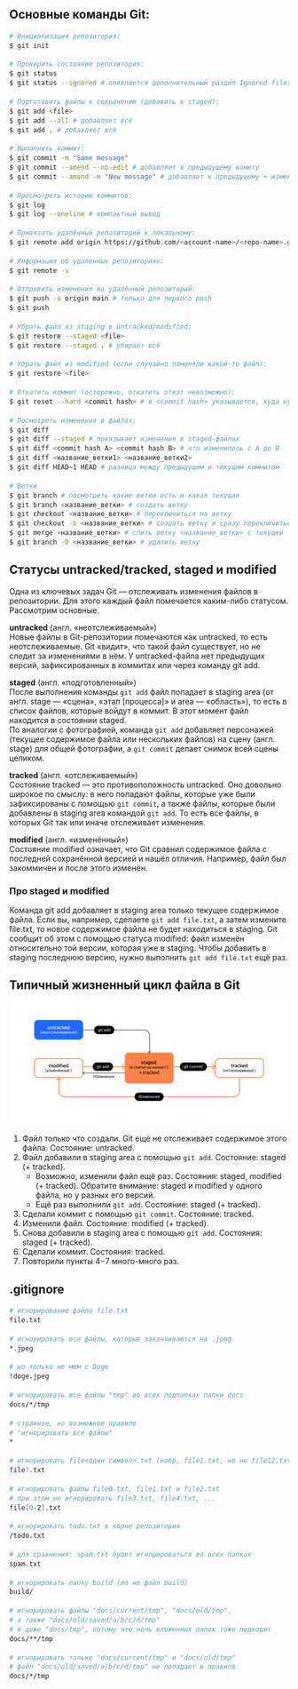 ## Основные команды Git:
```bash
# Инициализация репозитория:
$ git init

# Проверить состояние репозитория:
$ git status
$ git status --ignored # появляется дополнительный раздел Ignored files

# Подготовить файлы к сохранению (добавить в staged):
$ git add <file>
$ git add --all # добавляет всё
$ git add . # добавляет всё

# Выполнить коммит:
$ git commit -m "Some message"
$ git commit --amend --no-edit # добавляет к предыдущему комиту
$ git commit --amend -m "New message" # добавляет к предыдущему + изменяет сообщение

# Просмотреть историю коммитов:
$ git log
$ git log --oneline # компактный вывод

# Привязать удалённый репозиторий к локальному:
$ git remote add origin https://github.com/<account-name>/<repo-name>.git 

# Информация об удаленных репозиториях:
$ git remote -v 

# Отправить изменения на удалённый репозиторий:
$ git push -u origin main # только для первого push
$ git push

# Убрать файл из staging в untracked/modified:
$ git restore --staged <file>
$ git restore --staged . # убирает всё

# Убрать файл из modified (если случайно поменяли какой-то файл):
$ git restore <file>

# Откатить коммит (осторожно, откатить откат невозможно): 
$ git reset --hard <commit hash> # в <commit hash> указывается, куда нужно откатить

# Посмотреть изменения в файлах:
$ git diff
$ git diff --staged # показывает изменения в staged-файлах
$ git diff <commit hash A> <commit hash B> # что изменилось с A до B
$ git diff <название_ветки1> <название_ветки2>
$ git diff HEAD~1 HEAD # разница между предыдущим и текущим коммитом

# Ветки
$ git branch # посмотреть какие ветки есть и какая текущая
$ git branch <название_ветки> # создать ветку
$ git checkout <название_ветки> # переключиться на ветку
$ git checkout -b <название_ветки> # создать ветку и сразу переключиться на нее
$ git merge <название_ветки> # слить ветку <название_ветки> с текущей
$ git branch -D <название_ветки> # удалить ветку
```

## Статусы untracked/tracked, staged и modified
Одна из ключевых задач Git — отслеживать изменения файлов в репозитории. Для этого каждый файл помечается каким-либо статусом. Рассмотрим основные.

**untracked** (англ. «неотслеживаемый»)\
Новые файлы в Git-репозитории помечаются как untracked, то есть неотслеживаемые. Git «видит», что такой файл существует, но не следит за изменениями в нём. У untracked-файла нет предыдущих версий, зафиксированных в коммитах или через команду git add.

**staged** (англ. «подготовленный»)\
После выполнения команды ```git add``` файл попадает в staging area (от англ. stage — «сцена», «этап [процесса]» и area — «область»), то есть в список файлов, которые войдут в коммит. В этот момент файл находится в состоянии staged.\
По аналогии с фотографией, команда ```git add``` добавляет персонажей (текущее содержимое файла или нескольких файлов) на сцену (англ. stage) для общей фотографии, а ```git commit``` делает снимок всей сцены целиком.

**tracked** (англ. «отслеживаемый»)\
Состояние tracked — это противоположность untracked. Оно довольно широкое по смыслу: в него попадают файлы, которые уже были зафиксированы с помощью ```git commit```, а также файлы, которые были добавлены в staging area командой ```git add```. То есть все файлы, в которых Git так или иначе отслеживает изменения.

**modified** (англ. «изменённый»)\
Состояние modified означает, что Git сравнил содержимое файла с последней сохранённой версией и нашёл отличия. Например, файл был закоммичен и после этого изменён.

### Про staged и modified
Команда git add добавляет в staging area только текущее содержимое файла. Если вы, например, сделаете ```git add file.txt```, а затем измените file.txt, то новое содержимое файла не будет находиться в staging.
Git сообщит об этом с помощью статуса modified: файл изменён относительно той версии, которая уже в staging. Чтобы добавить в staging последнюю версию, нужно выполнить ```git add file.txt``` ещё раз.

## Типичный жизненный цикл файла в Git

![Типичный жизненный цикл файла в Git](lifecycle.png)

1. Файл только что создали. Git ещё не отслеживает содержимое этого файла. Состояние: untracked.
1. Файл добавили в staging area с помощью ```git add```. Состояние: staged (+ tracked).
   * Возможно, изменили файл ещё раз. Состояния: staged, modified (+ tracked).
   Обратите внимание: staged и modified у одного файла, но у разных его версий.
   * Ещё раз выполнили ```git add```. Состояние: staged (+ tracked).
1. Сделали коммит с помощью ```git commit```. Состояние: tracked.
1. Изменили файл. Состояние: modified (+ tracked).
1. Снова добавили в staging area с помощью ```git add```. Состояния: staged (+ tracked).
1. Сделали коммит. Состояния: tracked.
1. Повторили пункты 4−7 много-много раз.


## .gitignore

```bash
# игнорирование файла file.txt
file.txt 

# игнорировать все файлы, которые заканчиваются на .jpeg
*.jpeg

# но только не мем с Doge
!doge.jpeg 

# игнорировать все файлы "tmp" во всех подпапках папки docs
docs/*/tmp

# странное, но возможное правило
# "игнорировать все файлы"
* 

# игнорировать file<один символ>.txt (напр, file1.txt, но не file12.txt) 
file?.txt 

# игнорировать файлы file0.txt, file1.txt и file2.txt
# при этом не игнорировать file3.txt, file4.txt, ...
file[0-2].txt 

# игнорировать todo.txt в корне репозитория
/todo.txt

# для сравнения: spam.txt будет игнорироваться во всех папках
spam.txt 

# игнорировать папку build (но не файл build)
build/

# игнорировать файлы "docs/current/tmp", "docs/old/tmp",
# а также "docs/old/saved/a/b/c/d/tmp"
# и даже "docs/tmp", потому что ноль вложенных папок тоже подходит
docs/**/tmp

# игнорировать только "docs/current/tmp" и "docs/old/tmp"
# файл "docs/old/saved/a/b/c/d/tmp" не попадает в правило
docs/*/tmp 
```